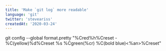 ```yaml
---
title: 'Make `git log` more readable'
language: 'git'
twitter: 'steveariss'
createdAt: '2020-03-24'
---
```


git config --global format.pretty "%Cred%h%Creset -%C(yellow)%d%Creset %s %Cgreen(%cr) %C(bold blue)<%an>%Creset"
